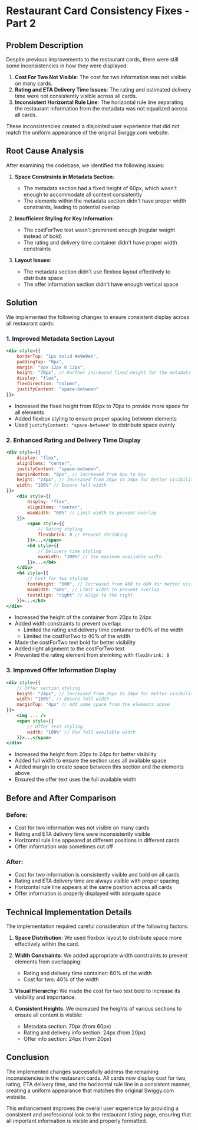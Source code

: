 # Restaurant Card Consistency Fixes - Part 2

## Problem Description

Despite previous improvements to the restaurant cards, there were still some inconsistencies in how they were displayed:

1. **Cost For Two Not Visible**: The cost for two information was not visible on many cards.
2. **Rating and ETA Delivery Time Issues**: The rating and estimated delivery time were not consistently visible across all cards.
3. **Inconsistent Horizontal Rule Line**: The horizontal rule line separating the restaurant information from the metadata was not equalized across all cards.

These inconsistencies created a disjointed user experience that did not match the uniform appearance of the original Swiggy.com website.

## Root Cause Analysis

After examining the codebase, we identified the following issues:

1. **Space Constraints in Metadata Section**:
   - The metadata section had a fixed height of 60px, which wasn't enough to accommodate all content consistently
   - The elements within the metadata section didn't have proper width constraints, leading to potential overlap

2. **Insufficient Styling for Key Information**:
   - The costForTwo text wasn't prominent enough (regular weight instead of bold)
   - The rating and delivery time container didn't have proper width constraints

3. **Layout Issues**:
   - The metadata section didn't use flexbox layout effectively to distribute space
   - The offer information section didn't have enough vertical space

## Solution

We implemented the following changes to ensure consistent display across all restaurant cards:

### 1. Improved Metadata Section Layout

```jsx
<div style={{
    borderTop: "1px solid #e9e9eb",
    paddingTop: "8px",
    margin: "8px 12px 0 12px",
    height: "70px", // Further increased fixed height for the metadata section
    display: "flex",
    flexDirection: "column",
    justifyContent: "space-between"
}}>
```

- Increased the fixed height from 60px to 70px to provide more space for all elements
- Added flexbox styling to ensure proper spacing between elements
- Used `justifyContent: "space-between"` to distribute space evenly

### 2. Enhanced Rating and Delivery Time Display

```jsx
<div style={{
    display: "flex",
    alignItems: "center",
    justifyContent: "space-between",
    marginBottom: "8px", // Increased from 6px to 8px
    height: "24px", // Increased from 20px to 24px for better visibility
    width: "100%" // Ensure full width
}}>
    <div style={{
        display: "flex",
        alignItems: "center",
        maxWidth: "60%" // Limit width to prevent overlap
    }}>
        <span style={{
            // Rating styling
            flexShrink: 0 // Prevent shrinking
        }}>...</span>
        <h4 style={{
            // Delivery time styling
            maxWidth: "100%" // Use maximum available width
        }}>...</h4>
    </div>
    <h4 style={{
        // Cost for two styling
        fontWeight: "600", // Increased from 400 to 600 for better visibility
        maxWidth: "40%", // Limit width to prevent overlap
        textAlign: "right" // Align to the right
    }}>...</h4>
</div>
```

- Increased the height of the container from 20px to 24px
- Added width constraints to prevent overlap:
  - Limited the rating and delivery time container to 60% of the width
  - Limited the costForTwo to 40% of the width
- Made the costForTwo text bold for better visibility
- Added right alignment to the costForTwo text
- Prevented the rating element from shrinking with `flexShrink: 0`

### 3. Improved Offer Information Display

```jsx
<div style={{
    // Offer section styling
    height: "24px", // Increased from 20px to 24px for better visibility
    width: "100%", // Ensure full width
    marginTop: "4px" // Add some space from the elements above
}}>
    <img ... />
    <span style={{ 
        // Offer text styling
        width: "100%" // Use full available width
    }}>...</span>
</div>
```

- Increased the height from 20px to 24px for better visibility
- Added full width to ensure the section uses all available space
- Added margin to create space between this section and the elements above
- Ensured the offer text uses the full available width

## Before and After Comparison

### Before:
- Cost for two information was not visible on many cards
- Rating and ETA delivery time were inconsistently visible
- Horizontal rule line appeared at different positions in different cards
- Offer information was sometimes cut off

### After:
- Cost for two information is consistently visible and bold on all cards
- Rating and ETA delivery time are always visible with proper spacing
- Horizontal rule line appears at the same position across all cards
- Offer information is properly displayed with adequate space

## Technical Implementation Details

The implementation required careful consideration of the following factors:

1. **Space Distribution**: We used flexbox layout to distribute space more effectively within the card.

2. **Width Constraints**: We added appropriate width constraints to prevent elements from overlapping:
   - Rating and delivery time container: 60% of the width
   - Cost for two: 40% of the width

3. **Visual Hierarchy**: We made the cost for two text bold to increase its visibility and importance.

4. **Consistent Heights**: We increased the heights of various sections to ensure all content is visible:
   - Metadata section: 70px (from 60px)
   - Rating and delivery info section: 24px (from 20px)
   - Offer info section: 24px (from 20px)

## Conclusion

The implemented changes successfully address the remaining inconsistencies in the restaurant cards. All cards now display cost for two, rating, ETA delivery time, and the horizontal rule line in a consistent manner, creating a uniform appearance that matches the original Swiggy.com website.

This enhancement improves the overall user experience by providing a consistent and professional look to the restaurant listing page, ensuring that all important information is visible and properly formatted.